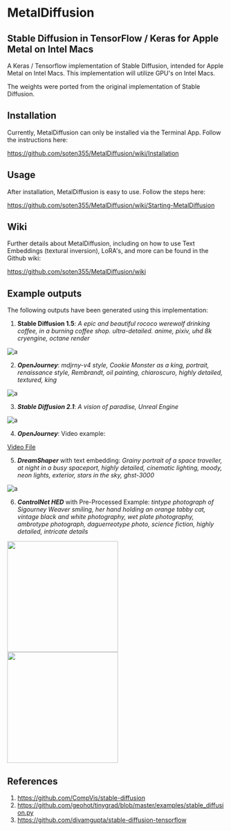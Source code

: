 # MetalDiffusion
## Stable Diffusion in TensorFlow / Keras for Apple Metal on Intel Macs

A Keras / Tensorflow implementation of Stable Diffusion, intended for Apple Metal on Intel Macs. This implementation will utilize GPU's on Intel Macs.

The weights were ported from the original implementation of Stable Diffusion.



## Installation

Currently, MetalDiffusion can only be installed via the Terminal App. Follow the instructions here:

https://github.com/soten355/MetalDiffusion/wiki/Installation

## Usage

After installation, MetalDiffusion is easy to use. Follow the steps here:

https://github.com/soten355/MetalDiffusion/wiki/Starting-MetalDiffusion

## Wiki

Further details about MetalDiffusion, including on how to use Text Embeddings (textural inversion), LoRA's, and more can be found in the Github wiki:

https://github.com/soten355/MetalDiffusion/wiki

## Example outputs 

The following outputs have been generated using this implementation:

1) **Stable Diffusion 1.5**: *A epic and beautiful rococo werewolf drinking coffee, in a burning coffee shop. ultra-detailed. anime, pixiv, uhd 8k cryengine, octane render*

![a](creations/7771775831-SD1p5.png)


2) ***OpenJourney***: *mdjrny-v4 style, Cookie Monster as a king, portrait, renaissance style, Rembrandt, oil painting, chiaroscuro, highly detailed, textured, king*

![a](creations/965345875.01.png)


3) ***Stable Diffusion 2.1***: *A vision of paradise, Unreal Engine*

![a](creations/14804316391.png)

4) ***OpenJourney***: Video example:

[Video File](creations/videoExample.mp4)

5) ***DreamShaper*** with <ghst-3000> text embedding: *Grainy portrait of a space traveller, at night in a busy spaceport, highly detailed, cinematic lighting, moody, neon lights, exterior, stars in the sky, ghst-3000*

![a](creations/4530009741.png)

6) ***ControlNet HED*** with Pre-Processed Example: *tintype photograph of Sigourney Weaver smiling, her hand holding an orange tabby cat, vintage black and white photography, wet plate photography, ambrotype photograph, daguerreotype photo, science fiction, highly detailed, intricate details*

<img src="creations/20213827041.png" width="256" />
<img src="creations/20213827041_HED.png" width="256" />

## References

1) https://github.com/CompVis/stable-diffusion
2) https://github.com/geohot/tinygrad/blob/master/examples/stable_diffusion.py
3) https://github.com/divamgupta/stable-diffusion-tensorflow
